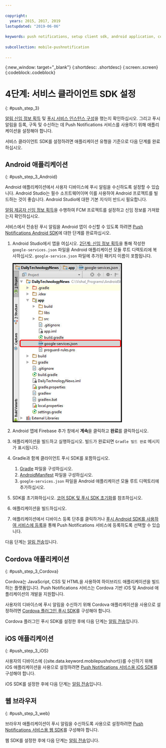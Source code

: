 ```yaml
---

copyright:
  years: 2015, 2017, 2019
lastupdated: "2019-06-06"

keywords: push notifications, setup client sdk, android application, cordova application, iOS application, web browser

subcollection: mobile-pushnotification

---
```


{:new_window: target="_blank"}
{:shortdesc: .shortdesc}
{:screen:.screen}
{:codeblock:.codeblock}

# 4단계: 서비스 클라이언트 SDK 설정
{: #push_step_3}

[알림 신임 정보 획득](/docs/services/mobilepush?topic=mobile-pushnotification-push_step_1) 및 [푸시 서비스 인스턴스 구성](/docs/services/mobilepush?topic=mobile-pushnotification-push_step_2)을 했는지 확인하십시오. 그리고 푸시 알림을 등록, 구독 및 수신하는 데 Push Notifications 서비스를 사용하기 위해 애플리케이션을 설정해야 합니다. 

서비스 클라이언트 SDK를 설정하려면 애플리케이션 유형을 기준으로 다음 단계를 완료하십시오.

## Android 애플리케이션
{: #push_step_3_Android}

Android 애플리케이션에서 사용자 디바이스에 푸시 알림을 수신하도록 설정할 수 있습니다. Android Studio는 필수 소프트웨어이며 이를 사용하여 Android 프로젝트를 빌드하는 것이 좋습니다. Android Studio에 대한 기본 지식이 반드시 필요합니다.

[알림 제공자 신임 정보 획득](/docs/services/mobilepush?topic=mobile-pushnotification-push_step_1)을 수행하여 FCM 프로젝트를 설정하고 신임 정보를 가져왔는지 확인하십시오.

서비스에서 전송된 푸시 알림을 Android 앱이 수신할 수 있도록 하려면 [Push Notifications Android SDK](https://github.com/ibm-bluemix-mobile-services/bms-clientsdk-android-push/tree/Doc)에 대한 단계를 완료하십시오. 

1. Android Studio에서 앱을 여십시오. [2단계: 신임 정보 획득](/docs/services/mobilepush?topic=mobile-pushnotification-push_step_1)을 통해 작성한 `google-services.json` 파일을 Android 애플리케이션 모듈 루트 디렉토리에 복사하십시오. `google-service.json` 파일에 추가된 패키지 이름이 포함됩니다.

    ![애플리케이션의 루트 디렉토리에 json 파일 추가](images/FCM_7.jpg "애플리케이션의 루트 디렉토리에 json 파일 추가")

2. Android 앱에 Firebase 추가 창에서 **계속**을 클릭하고 **완료**를 클릭하십시오. 
3. 애플리케이션을 빌드하고 실행하십시오. 빌드가 완료되면 `Gradle 빌드 완료` 메시지가 표시됩니다.
4. Gradle과 함께 클라이언트 푸시 SDK를 포함하십시오.
	1. [Gradle](https://github.com/ibm-bluemix-mobile-services/bms-clientsdk-android-push/tree/Doc#configure-gradle) 파일을 구성하십시오. 
	2. [AndroidManifest](https://github.com/ibm-bluemix-mobile-services/bms-clientsdk-android-push/tree/Doc#configure-androidmanifest) 파일을 구성하십시오.
	3. `google-services.json` 파일을 Android 애플리케이션 모듈 루트 디렉토리에 추가하십시오.
5. SDK를 초기화하십시오. [코어 SDK 및 푸시 SDK 초기화](https://github.com/ibm-bluemix-mobile-services/bms-clientsdk-android-push/tree/Doc#initializing-the-core-sdk-and-the-push-sdk)를 참조하십시오.
6. 애플리케이션을 빌드하십시오.
7. 애플리케이션에서 디바이스 등록 단추를 클릭하거나 [푸시 Android SDK를 사용하여 서비스에 등록](https://github.com/ibm-bluemix-mobile-services/bms-clientsdk-android-push/tree/Doc#register-to-push-notifications-ervice)을 통해 Push Notifications 서비스에 등록하도록 선택할 수 있습니다.

다음 단계는 [알림 전송](/docs/services/mobilepush?topic=mobile-pushnotification-push_step_4)입니다.


## Cordova 애플리케이션
{: #push_step_3_Cordova}

Cordova는 JavaScript, CSS 및 HTML을 사용하여 하이브리드 애플리케이션을 빌드하는 플랫폼입니다. Push Notifications 서비스는 Cordova 기반 iOS 및 Android 애플리케이션의 개발을 지원합니다.

사용자의 디바이스에 푸시 알림을 수신하기 위해 Cordova 애플리케이션을 사용으로 설정하려면 [Cordova 플러그인 푸시 SDK](https://github.com/ibm-bluemix-mobile-services/bms-clientsdk-cordova-plugin-push/tree/Doc#ios-app)를 구성해야 합니다.

Cordova 플러그인 푸시 SDK를 설정한 후에 다음 단계는 [알림 전송](/docs/services/mobilepush?topic=mobile-pushnotification-push_step_4)입니다.


## iOS 애플리케이션
{: #push_step_3_iOS}

사용자의 디바이스에 {{site.data.keyword.mobilepushshort}}를 수신하기 위해 iOS 애플리케이션을 사용으로 설정하려면 [Push Notifications 서비스용 iOS SDK](https://github.com/ibm-bluemix-mobile-services/bms-clientsdk-swift-push/tree/Doc#setup-client-application)를 구성해야 합니다. 

iOS SDK를 설정한 후에 다음 단계는 [알림 전송](/docs/services/mobilepush?topic=mobile-pushnotification-push_step_4)입니다.


## 웹 브라우저
{: #push_step_3_web}

브라우저 애플리케이션이 푸시 알림을 수신하도록 사용으로 설정하려면 [Push Notifications 서비스용 웹 SDK](https://github.com/ibm-bluemix-mobile-services/bms-clientsdk-javascript-webpush/blob/Doc/README.md)를 구성해야 합니다.

웹 SDK를 설정한 후에 다음 단계는 [알림 전송](/docs/services/mobilepush?topic=mobile-pushnotification-push_step_4)입니다.

